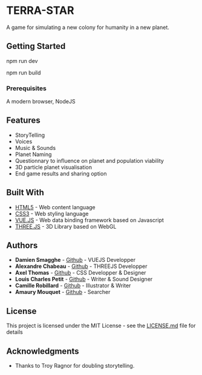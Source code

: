 # TERRA-STAR

A game for simulating a new colony for humanity in a new planet.

## Getting Started

npm run dev

npm run build

### Prerequisites

A modern browser, NodeJS

## Features

* StoryTelling
* Voices
* Music & Sounds
* Planet Naming
* Questionnary to influence on planet and population viability
* 3D particle planet visualisation
* End game results and sharing option

## Built With

* [HTML5](https://developer.mozilla.org/fr/docs/Web/HTML) - Web content language
* [CSS3](https://developer.mozilla.org/fr/docs/Web/CSS) - Web styling language
* [VUE.JS](https://vuejs.org/) - Web data binding framework based on Javascript
* [THREE.JS](https://threejs.org/) - 3D Library based on WebGL


## Authors

* **Damien Smagghe** - [Github](https://github.com/DamienSmagghe) - VUEJS Developper
* **Alexandre Chabeau** - [Github](https://github.com/SaucySpray) - THREEJS Developper
* **Axel Thomas** - [Github](https://github.com/AxelThomas) - CSS Developper & Designer
* **Louis Charles Petit** - [Github](https://dribbble.com/Embu) - Writer & Sound Designer
* **Camille Robillard** - [Github](https://github.com/DamienSmagghe) - Illustrator & Writer
* **Amaury Mouquet** - [Github](https://github.com/DamienSmagghe) - Searcher


## License

This project is licensed under the MIT License - see the [LICENSE.md](LICENSE.md) file for details

## Acknowledgments

* Thanks to Troy Ragnor for doubling storytelling.

